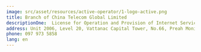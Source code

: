 ```yaml
---
image: src/asset/resources/active-operator/1-logo-active.png
title: Branch of China Telecom Global Limited
descriptionOne:  License for Operation and Provision of Internet Service
address: Unit 2006, Level 20, Vattanac Capital Tower, No.66, Preah Monivong Blvd., Sangkat Wat Phnom, Khan Daun Penh, Phnom Penh
phone: 097 973 5858
lang: en
---
```

